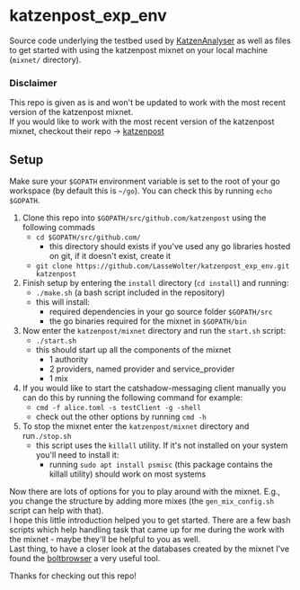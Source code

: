 
# katzenpost_exp_env
Source code underlying the testbed used by [KatzenAnalyser](https://github.com/LasseWolter/KatzenAnalyser) as well as files to get started with using the katzenpost mixnet on your local machine (`mixnet/` directory).

### Disclaimer
This repo is given as is and won't be updated to work with the most recent version of the katzenpost mixnet.  
If you would like to work with the most recent version of the katzenpost mixnet, checkout their repo -> [katzenpost](https://github.com/katzenpost)

## Setup
Make sure your `$GOPATH` environment variable is set to the root of your go workspace (by default this is `~/go`).
You can check this by running `echo $GOPATH`.
1.  Clone this repo into `$GOPATH/src/github.com/katzenpost` using the following commads
	- `cd $GOPATH/src/github.com/` 
		- this directory should exists if you've used any go libraries hosted on git, if it doesn't exist, create it
	- `git clone https://github.com/LasseWolter/katzenpost_exp_env.git katzenpost`
2. Finish setup by entering the `install` directory (`cd install`) and running:
	- `./make.sh` (a bash script included in the repository)
	- this will install:
		- required dependencies in your go source folder `$GOPATH/src`
		- the go binaries required for the mixnet in `$GOPATH/bin`
3. Now enter the `katzenpost/mixnet` directory and run the `start.sh` script:
	- `./start.sh`
	- this should start up all the components of the mixnet
		- 1 authority
		- 2 providers, named provider and service_provider
		- 1 mix
4. If you would like to start the catshadow-messaging client manually you can do this by running the following command for example:
	- `cmd -f alice.toml -s testClient -g -shell`
	- check out the other options by running `cmd -h`
5. To stop the mixnet enter the `katzenpost/mixnet` directory and run`./stop.sh`
	- this script uses the `killall` utility. If it's not installed on your system you'll need to install it: 
		- running `sudo apt install psmisc` (this package contains the killall utility) should work on most systems

Now there are lots of options for you to play around with the mixnet. E.g., you change the structure by adding more mixes (the `gen_mix_config.sh` script can help with that).  
I hope this little introduction helped you to get started. There are a few bash scripts which help handling task that came up for me during the work with the mixnet - maybe they'll be helpful to you as well.  
Last thing, to have a closer look at the databases created by the mixnet I've found the [boltbrowser](https://github.com/br0xen/boltbrowser) a very useful tool.  
  
Thanks for checking out this repo!

